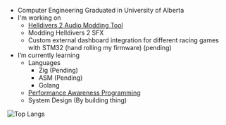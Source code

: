 - Computer Engineering Graduated in University of Alberta
- I'm working on
  - [Helldivers 2 Audio Modding Tool](https://github.com/RaidingForPants/hd2-audio-modder)
  - Modding Helldivers 2 SFX 
  - Custom external dashboard integration for different racing games with STM32 (hand rolling my firmware) (pending)
- I’m currently learning
  - Languages 
    - Zig (Pending)
    - ASM (Pending)
    - Golang
  - [Performance Awareness Programming](https://www.computerenhance.com/p/table-of-contents)
  - System Design (By building thing)

![Top Langs](https://github-readme-stats.vercel.app/api/top-langs/?theme=tokyonight&username=Dekr0&langs_count=8)
 

